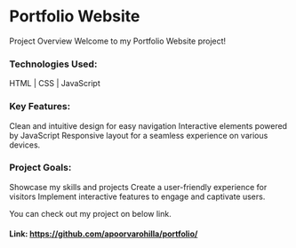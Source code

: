 # Portfolio Website

Project Overview Welcome to my Portfolio Website project!

### Technologies Used:
HTML | CSS | JavaScript

### Key Features:
Clean and intuitive design for easy navigation Interactive elements powered by JavaScript Responsive layout for a seamless experience on various devices.

### Project Goals:
Showcase my skills and projects Create a user-friendly experience for visitors Implement interactive features to engage and captivate users.

You can check out my project on below link.

#### Link: https://github.com/apoorvarohilla/portfolio/
